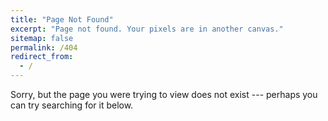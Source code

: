 ```yaml
---
title: "Page Not Found"
excerpt: "Page not found. Your pixels are in another canvas."
sitemap: false
permalink: /404
redirect_from: 
  - /
---
```


Sorry, but the page you were trying to view does not exist --- perhaps you can try searching for it below.

<script type="text/javascript">
  var GOOG_FIXURL_LANG = 'en';
  var GOOG_FIXURL_SITE = '{{ site.url }}'
</script>
<script type="text/javascript"
  src="//linkhelp.clients.google.com/tbproxy/lh/wm/fixurl.js">
</script>
